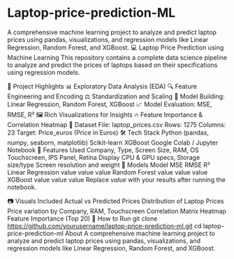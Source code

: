 # Laptop-price-prediction-ML
A comprehensive machine learning project to analyze and predict laptop prices using pandas, visualizations, and regression models like Linear Regression, Random Forest, and XGBoost.
💻 Laptop Price Prediction using Machine Learning
This repository contains a complete data science pipeline to analyze and predict the prices of laptops based on their specifications using regression models.

🚀 Project Highlights
📊 Exploratory Data Analysis (EDA)
🔍 Feature Engineering and Encoding
⚖️ Standardization and Scaling
🤖 Model Building: Linear Regression, Random Forest, XGBoost
📈 Model Evaluation: MSE, RMSE, R²
🖼️ Rich Visualizations for Insights
🔥 Feature Importance & Correlation Heatmap
📁 Dataset
File: laptop_prices.csv
Rows: 1275
Columns: 23
Target: Price_euros (Price in Euros)
🛠️ Tech Stack
Python (pandas, numpy, seaborn, matplotlib)
Scikit-learn
XGBoost
Google Colab / Jupyter Notebook
📌 Features Used
Company, Type, Screen Size, RAM, OS
Touchscreen, IPS Panel, Retina Display
CPU & GPU specs, Storage size/type
Screen resolution and weight
🧪 Models
Model	MSE	RMSE	R²
Linear Regression	value	value	value
Random Forest	value	value	value
XGBoost	value	value	value
Replace _value_ with your results after running the notebook.

📷 Visuals Included
Actual vs Predicted Prices
Distribution of Laptop Prices
Price variation by Company, RAM, Touchscreen
Correlation Matrix Heatmap
Feature Importance (Top 20)
🧠 How to Run
git clone https://github.com/yourusername/laptop-price-prediction-ml.git
cd laptop-price-prediction-ml
About
A comprehensive machine learning project to analyze and predict laptop prices using pandas, visualizations, and regression models like Linear Regression, Random Forest, and XGBoost.


